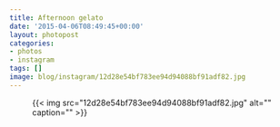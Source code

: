 ```yaml
---
title: Afternoon gelato
date: '2015-04-06T08:49:45+00:00'
layout: photopost
categories:
- photos
- instagram
tags: []
image: blog/instagram/12d28e54bf783ee94d94088bf91adf82.jpg
---
```


<figure class="photo photo--square">
  {{< img src="12d28e54bf783ee94d94088bf91adf82.jpg" alt="" caption="" >}}

</figure>



